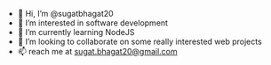 - 👋 Hi, I’m @sugatbhagat20
- 👀 I’m interested in software development
- 🌱 I’m currently learning NodeJS
- 💞️ I’m looking to collaborate on some really interested web projects
- 📫 reach me at sugat.bhagat20@gmail.com

<!---
sugatbhagat20/sugatbhagat20 is a ✨ special ✨ repository because its `README.md` (this file) appears on your GitHub profile.
You can click the Preview link to take a look at your changes.
--->
